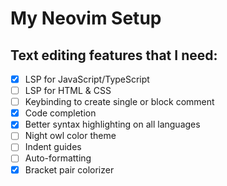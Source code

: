 # My Neovim Setup

## Text editing features that I need:

- [x]  LSP for JavaScript/TypeScript
- [ ]  LSP for HTML & CSS
- [ ]  Keybinding to create single or block comment
- [x]  Code completion
- [x]  Better syntax highlighting on all languages
- [ ]  Night owl color theme
- [ ]  Indent guides
- [ ]  Auto-formatting
- [x]  Bracket pair colorizer
